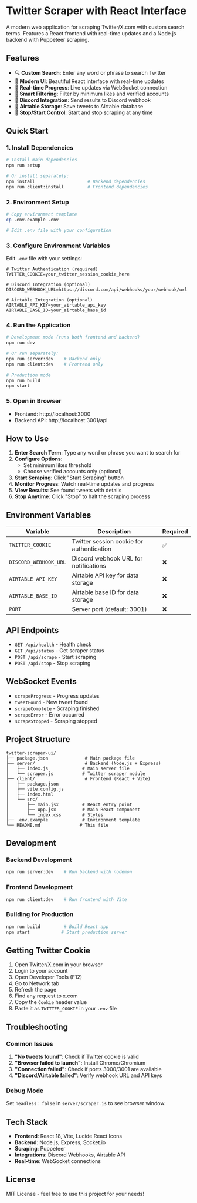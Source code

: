 # Twitter Scraper with React Interface

A modern web application for scraping Twitter/X.com with custom search terms. Features a React frontend with real-time updates and a Node.js backend with Puppeteer scraping.

## Features

- 🔍 **Custom Search**: Enter any word or phrase to search Twitter
- 📱 **Modern UI**: Beautiful React interface with real-time updates
- 🚀 **Real-time Progress**: Live updates via WebSocket connection
- 🎯 **Smart Filtering**: Filter by minimum likes and verified accounts
- 💬 **Discord Integration**: Send results to Discord webhook
- 💾 **Airtable Storage**: Save tweets to Airtable database
- 🛑 **Stop/Start Control**: Start and stop scraping at any time

## Quick Start

### 1. Install Dependencies
```bash
# Install main dependencies
npm run setup

# Or install separately:
npm install                    # Backend dependencies
npm run client:install         # Frontend dependencies
```

### 2. Environment Setup
```bash
# Copy environment template
cp .env.example .env

# Edit .env file with your configuration
```

### 3. Configure Environment Variables
Edit `.env` file with your settings:

```env
# Twitter Authentication (required)
TWITTER_COOKIE=your_twitter_session_cookie_here

# Discord Integration (optional)
DISCORD_WEBHOOK_URL=https://discord.com/api/webhooks/your/webhook/url

# Airtable Integration (optional)
AIRTABLE_API_KEY=your_airtable_api_key
AIRTABLE_BASE_ID=your_airtable_base_id
```

### 4. Run the Application
```bash
# Development mode (runs both frontend and backend)
npm run dev

# Or run separately:
npm run server:dev    # Backend only
npm run client:dev    # Frontend only

# Production mode
npm run build
npm start
```

### 5. Open in Browser
- Frontend: http://localhost:3000
- Backend API: http://localhost:3001/api

## How to Use

1. **Enter Search Term**: Type any word or phrase you want to search for
2. **Configure Options**:
   - Set minimum likes threshold
   - Choose verified accounts only (optional)
3. **Start Scraping**: Click "Start Scraping" button
4. **Monitor Progress**: Watch real-time updates and progress
5. **View Results**: See found tweets with details
6. **Stop Anytime**: Click "Stop" to halt the scraping process

## Environment Variables

| Variable | Description | Required |
|----------|-------------|----------|
| `TWITTER_COOKIE` | Twitter session cookie for authentication | ✅ |
| `DISCORD_WEBHOOK_URL` | Discord webhook URL for notifications | ❌ |
| `AIRTABLE_API_KEY` | Airtable API key for data storage | ❌ |
| `AIRTABLE_BASE_ID` | Airtable base ID for data storage | ❌ |
| `PORT` | Server port (default: 3001) | ❌ |

## API Endpoints

- `GET /api/health` - Health check
- `GET /api/status` - Get scraper status
- `POST /api/scrape` - Start scraping
- `POST /api/stop` - Stop scraping

## WebSocket Events

- `scrapeProgress` - Progress updates
- `tweetFound` - New tweet found
- `scrapeComplete` - Scraping finished
- `scrapeError` - Error occurred
- `scrapeStopped` - Scraping stopped

## Project Structure

```
twitter-scraper-ui/
├── package.json              # Main package file
├── server/                   # Backend (Node.js + Express)
│   ├── index.js             # Main server file
│   └── scraper.js           # Twitter scraper module
├── client/                   # Frontend (React + Vite)
│   ├── package.json
│   ├── vite.config.js
│   ├── index.html
│   └── src/
│       ├── main.jsx         # React entry point
│       ├── App.jsx          # Main React component
│       └── index.css        # Styles
├── .env.example             # Environment template
└── README.md               # This file
```

## Development

### Backend Development
```bash
npm run server:dev    # Run backend with nodemon
```

### Frontend Development
```bash
npm run client:dev    # Run frontend with Vite
```

### Building for Production
```bash
npm run build         # Build React app
npm start            # Start production server
```

## Getting Twitter Cookie

1. Open Twitter/X.com in your browser
2. Login to your account
3. Open Developer Tools (F12)
4. Go to Network tab
5. Refresh the page
6. Find any request to x.com
7. Copy the `Cookie` header value
8. Paste it as `TWITTER_COOKIE` in your `.env` file

## Troubleshooting

### Common Issues

1. **"No tweets found"**: Check if Twitter cookie is valid
2. **"Browser failed to launch"**: Install Chrome/Chromium
3. **"Connection failed"**: Check if ports 3000/3001 are available
4. **"Discord/Airtable failed"**: Verify webhook URL and API keys

### Debug Mode
Set `headless: false` in `server/scraper.js` to see browser window.

## Tech Stack

- **Frontend**: React 18, Vite, Lucide React Icons
- **Backend**: Node.js, Express, Socket.io
- **Scraping**: Puppeteer
- **Integrations**: Discord Webhooks, Airtable API
- **Real-time**: WebSocket connections

## License

MIT License - feel free to use this project for your needs!

